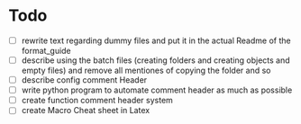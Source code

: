 # **Todo**
- [ ] rewrite text regarding dummy files and put it in the actual Readme of the format_guide
- [ ] describe using the batch files (creating folders and creating objects and empty files) and remove all mentiones of copying the folder and so
- [ ] describe config comment Header
- [ ] write python program to automate comment header as much as possible
- [ ] create function comment header system
- [ ] create Macro Cheat sheet in Latex
